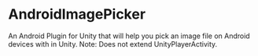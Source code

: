 # AndroidImagePicker
An Android Plugin for Unity that will help you pick an image file on Android devices with in Unity. Note: Does not extend UnityPlayerActivity.
